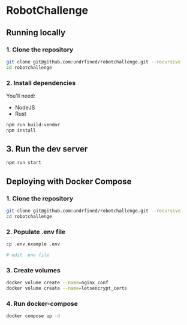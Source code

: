 # RobotChallenge

## Running locally

### 1. Clone the repository

```sh
git clone git@github.com:undrfined/robotchallenge.git --recursive
cd robotchallenge
```

### 2. Install dependencies

You'll need:
- NodeJS
- Rust

```sh
npm run build:vendor
npm install
```

## 3. Run the dev server

```sh
npm run start
```


## Deploying with Docker Compose

### 1. Clone the repository

```sh
git clone git@github.com:undrfined/robotchallenge.git --recursive
cd robotchallenge
```

### 2. Populate .env file

```sh
cp .env.example .env

# edit .env file
```

### 3. Create volumes

```sh
docker volume create --name=nginx_conf
docker volume create --name=letsencrypt_certs
```

### 4. Run docker-compose

```sh
docker compose up -d
```